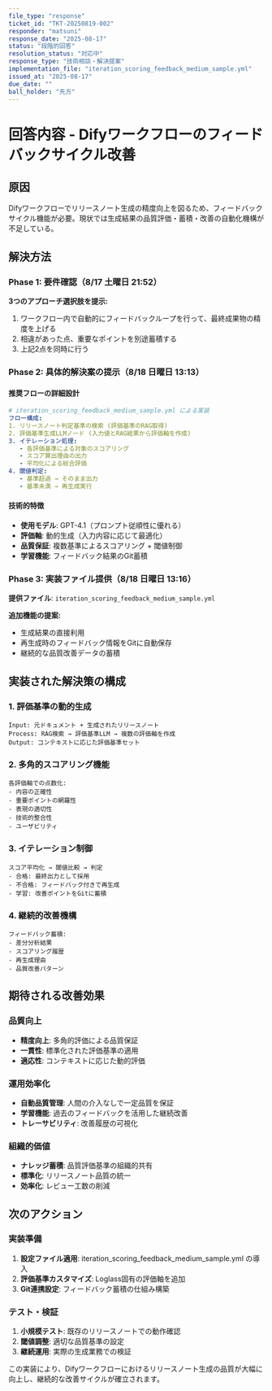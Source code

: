 ```yaml
---
file_type: "response"
ticket_id: "TKT-20250819-002"
responder: "matsuni"
response_date: "2025-08-17"
status: "段階的回答"
resolution_status: "対応中"
response_type: "技術相談・解決提案"
implementation_file: "iteration_scoring_feedback_medium_sample.yml"
issued_at: "2025-08-17"
due_date: ""
ball_holder: "先方"
---
```


# 回答内容 - Difyワークフローのフィードバックサイクル改善

## 原因
Difyワークフローでリリースノート生成の精度向上を図るため、フィードバックサイクル機能が必要。現状では生成結果の品質評価・蓄積・改善の自動化機構が不足している。

## 解決方法

### Phase 1: 要件確認（8/17 土曜日 21:52）
**3つのアプローチ選択肢を提示:**
1. ワークフロー内で自動的にフィードバックループを行って、最終成果物の精度を上げる
2. 相違があった点、重要なポイントを別途蓄積する  
3. 上記2点を同時に行う

### Phase 2: 具体的解決案の提示（8/18 日曜日 13:13）

#### 推奨フローの詳細設計
```yaml
# iteration_scoring_feedback_medium_sample.yml による実装
フロー構成:
1. リリースノート判定基準の検索 (評価基準のRAG取得)
2. 評価基準生成LLMノード (入力値とRAG結果から評価軸を作成)
3. イテレーション処理:
   - 各評価基準による対象のスコアリング
   - スコア算出理由の出力
   - 平均化による総合評価
4. 閾値判定:
   - 基準超過 → そのまま出力
   - 基準未満 → 再生成実行
```

#### 技術的特徴
- **使用モデル**: GPT-4.1（プロンプト従順性に優れる）
- **評価軸**: 動的生成（入力内容に応じて最適化）
- **品質保証**: 複数基準によるスコアリング + 閾値制御
- **学習機能**: フィードバック結果のGit蓄積

### Phase 3: 実装ファイル提供（8/18 日曜日 13:16）
**提供ファイル**: `iteration_scoring_feedback_medium_sample.yml`

**追加機能の提案:**
- 生成結果の直接利用
- 再生成時のフィードバック情報をGitに自動保存
- 継続的な品質改善データの蓄積

## 実装された解決策の構成

### 1. 評価基準の動的生成
```
Input: 元ドキュメント + 生成されたリリースノート
Process: RAG検索 → 評価基準LLM → 複数の評価軸を作成
Output: コンテキストに応じた評価基準セット
```

### 2. 多角的スコアリング機能
```
各評価軸での点数化:
- 内容の正確性
- 重要ポイントの網羅性  
- 表現の適切性
- 技術的整合性
- ユーザビリティ
```

### 3. イテレーション制御
```
スコア平均化 → 閾値比較 → 判定
- 合格: 最終出力として採用
- 不合格: フィードバック付きで再生成
- 学習: 改善ポイントをGitに蓄積
```

### 4. 継続的改善機構
```
フィードバック蓄積:
- 差分分析結果
- スコアリング履歴
- 再生成理由
- 品質改善パターン
```

## 期待される改善効果

### 品質向上
- **精度向上**: 多角的評価による品質保証
- **一貫性**: 標準化された評価基準の適用
- **適応性**: コンテキストに応じた動的評価

### 運用効率化
- **自動品質管理**: 人間の介入なしで一定品質を保証
- **学習機能**: 過去のフィードバックを活用した継続改善
- **トレーサビリティ**: 改善履歴の可視化

### 組織的価値
- **ナレッジ蓄積**: 品質評価基準の組織的共有
- **標準化**: リリースノート品質の統一
- **効率化**: レビュー工数の削減

## 次のアクション

### 実装準備
1. **設定ファイル適用**: iteration_scoring_feedback_medium_sample.yml の導入
2. **評価基準カスタマイズ**: Loglass固有の評価軸を追加
3. **Git連携設定**: フィードバック蓄積の仕組み構築

### テスト・検証
1. **小規模テスト**: 既存のリリースノートでの動作確認
2. **閾値調整**: 適切な品質基準の設定
3. **継続運用**: 実際の生成業務での検証

この実装により、Difyワークフローにおけるリリースノート生成の品質が大幅に向上し、継続的な改善サイクルが確立されます。